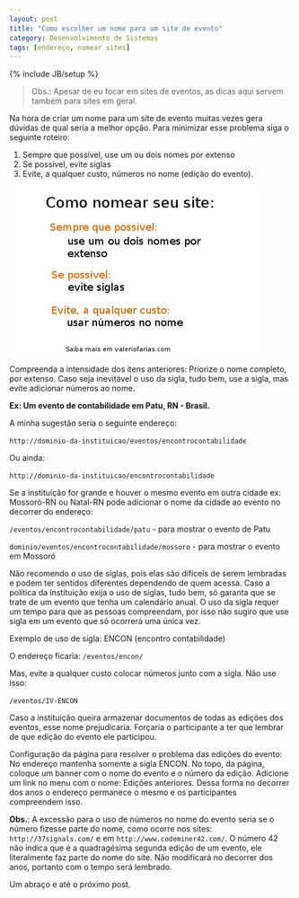 ```yaml
---
layout: post
title: "Como escolher um nome para um site de evento"
category: Desenvolvimento de Sistemas
tags: [endereço, nomear sites]
---
```

{% include JB/setup %}

> Obs.: Apesar de eu focar em sites de eventos, as dicas aqui servem também para sites em geral. 

Na hora de criar um nome para um site de evento muitas vezes gera dúvidas de qual seria a melhor opção. Para minimizar esse problema siga o seguinte roteiro:

1. Sempre que possível, use um ou dois nomes por extenso 
2. Se possível, evite siglas 
3. Evite, a qualquer custo, números no nome (edição do evento).

<img src="/images/nomear-sites.jpg" alt="roteiro para nomear sites" />

Compreenda a intensidade dos ítens anteriores: Priorize o nome completo, por extenso. Caso seja inevitável o uso da sigla, tudo bem, use a sigla, mas evite adicionar números ao nome.

__Ex: Um evento de contabilidade em Patu, RN - Brasil.__

A minha sugestão seria o seguinte endereço: 

`http://dominio-da-instituicao/eventos/encontrocontabilidade`

Ou ainda:

`http://dominio-da-instituicao/encontrocontabilidade`

Se a instituição for grande e houver o mesmo evento em outra cidade ex: Mossoró-RN ou Natal-RN pode adicionar o nome da cidade ao evento no decorrer do endereço:

`/eventos/encontrocontabilidade/patu` - para mostrar o evento de Patu

`dominio/eventos/encontrocontabilidade/mossoro` - para mostrar o evento em Mossoró

Não recomendo o uso de siglas, pois elas são difíceis de serem lembradas e podem ter sentidos diferentes dependendo de quem acessa. Caso a política da instituição exija o uso de siglas, tudo bem, só garanta que se trate de um evento que tenha um calendário anual. O uso da sigla requer um tempo para que as pessoas compreendam, por isso não sugiro que use sigla em um evento que só ocorrerá uma única vez.

Exemplo de uso de sigla: ENCON (encontro contabilidade)

O endereço ficaria: `/eventos/encon/`

Mas, evite a qualquer custo colocar números junto com a sigla. Não use isso: 

`/eventos/IV-ENCON`

Caso a instituição queira armazenar documentos de todas as edições dos eventos, esse nome prejudicaria. Forçaria o participante a ter que lembrar de que edição do evento ele participou. 

Configuração da página para resolver o problema das edições do evento:
No endereço mantenha somente a sigla ENCON. No topo, da página, coloque um banner com o nome do evento e o número da edição. Adicione um link no menu com o nome: Edições anteriores. Dessa forma no decorrer dos anos o endereço permanece o mesmo e os participantes compreendem isso. 

__Obs.__: A excessão para o uso de números no nome do evento seria se o número fizesse parte do nome, como ocorre nos sites: `http://37signals.com/` e em `http://www.codeminer42.com/`. O número 42 não indica que é a quadragésima segunda edição de um evento, ele literalmente faz parte do nome do site. Não modificará no decorrer dos anos, portanto com o tempo será lembrado. 

Um abraço e até o próximo post.
